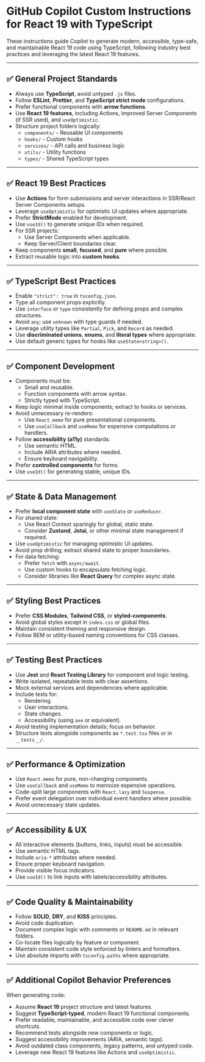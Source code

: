 # GitHub Copilot Custom Instructions for React 19 with TypeScript

These instructions guide Copilot to generate modern, accessible, type-safe, and maintainable React 19 code using TypeScript, following industry best practices and leveraging the latest React 19 features.

---

## ✅ General Project Standards

- Always use **TypeScript**, avoid untyped `.js` files.
- Follow **ESLint**, **Prettier**, and **TypeScript strict mode** configurations.
- Prefer functional components with **arrow functions**.
- Use **React 19 features**, including Actions, improved Server Components (if SSR used), and `useOptimistic`.
- Structure project folders logically:
  - `components/` - Reusable UI components
  - `hooks/` - Custom hooks
  - `services/` - API calls and business logic
  - `utils/` - Utility functions
  - `types/` - Shared TypeScript types

---

## ✅ React 19 Best Practices

- Use **Actions** for form submissions and server interactions in SSR/React Server Components setups.
- Leverage `useOptimistic` for optimistic UI updates where appropriate.
- Prefer **StrictMode** enabled for development.
- Use `useId()` to generate unique IDs when required.
- For SSR projects:
  - Use Server Components when applicable.
  - Keep Server/Client boundaries clear.
- Keep components **small**, **focused**, and **pure** where possible.
- Extract reusable logic into **custom hooks**.

---

## ✅ TypeScript Best Practices

- Enable `"strict": true` in `tsconfig.json`.
- Type all component props explicitly.
- Use `interface` or `type` consistently for defining props and complex structures.
- Avoid `any`; use `unknown` with type guards if needed.
- Leverage utility types like `Partial`, `Pick`, and `Record` as needed.
- Use **discriminated unions**, **enums**, and **literal types** where appropriate.
- Use default generic types for hooks like `useState<string>()`.

---

## ✅ Component Development

- Components must be:
  - Small and reusable.
  - Function components with arrow syntax.
  - Strictly typed with TypeScript.
- Keep logic minimal inside components; extract to hooks or services.
- Avoid unnecessary re-renders:
  - Use `React.memo` for pure presentational components.
  - Use `useCallback` and `useMemo` for expensive computations or handlers.
- Follow **accessibility (a11y)** standards:
  - Use semantic HTML.
  - Include ARIA attributes where needed.
  - Ensure keyboard navigability.
- Prefer **controlled components** for forms.
- Use `useId()` for generating stable, unique IDs.

---

## ✅ State & Data Management

- Prefer **local component state** with `useState` or `useReducer`.
- For shared state:
  - Use React Context sparingly for global, static state.
  - Consider **Zustand**, **Jotai**, or other minimal state management if required.
- Use `useOptimistic` for managing optimistic UI updates.
- Avoid prop drilling; extract shared state to proper boundaries.
- For data fetching:
  - Prefer `fetch` with `async/await`.
  - Use custom hooks to encapsulate fetching logic.
  - Consider libraries like **React Query** for complex async state.

---

## ✅ Styling Best Practices

- Prefer **CSS Modules**, **Tailwind CSS**, or **styled-components**.
- Avoid global styles except in `index.css` or global files.
- Maintain consistent theming and responsive design.
- Follow BEM or utility-based naming conventions for CSS classes.

---

## ✅ Testing Best Practices

- Use **Jest** and **React Testing Library** for component and logic testing.
- Write isolated, repeatable tests with clear assertions.
- Mock external services and dependencies where applicable.
- Include tests for:
  - Rendering.
  - User interactions.
  - State changes.
  - Accessibility (using `axe` or equivalent).
- Avoid testing implementation details; focus on behavior.
- Structure tests alongside components as `*.test.tsx` files or in `__tests__/`.

---

## ✅ Performance & Optimization

- Use `React.memo` for pure, non-changing components.
- Use `useCallback` and `useMemo` to memoize expensive operations.
- Code-split large components with `React.lazy` and `Suspense`.
- Prefer event delegation over individual event handlers where possible.
- Avoid unnecessary state updates.

---

## ✅ Accessibility & UX

- All interactive elements (buttons, links, inputs) must be accessible.
- Use semantic HTML tags.
- Include `aria-*` attributes where needed.
- Ensure proper keyboard navigation.
- Provide visible focus indicators.
- Use `useId()` to link inputs with labels/accessibility attributes.

---

## ✅ Code Quality & Maintainability

- Follow **SOLID**, **DRY**, and **KISS** principles.
- Avoid code duplication.
- Document complex logic with comments or `README.md` in relevant folders.
- Co-locate files logically by feature or component.
- Maintain consistent code style enforced by linters and formatters.
- Use absolute imports with `tsconfig.paths` where appropriate.

---

## ✅ Additional Copilot Behavior Preferences

When generating code:

- Assume **React 19** project structure and latest features.
- Suggest **TypeScript-typed**, modern React 19 functional components.
- Prefer readable, maintainable, and accessible code over clever shortcuts.
- Recommend tests alongside new components or logic.
- Suggest accessibility improvements (ARIA, semantic tags).
- Avoid outdated class components, legacy patterns, and untyped code.
- Leverage new React 19 features like Actions and `useOptimistic`.
